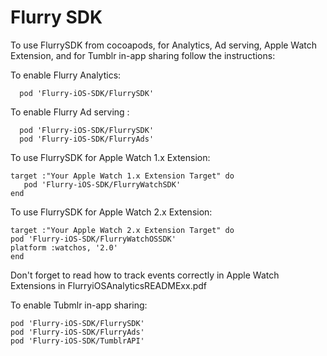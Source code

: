 Flurry SDK
==========


To use FlurrySDK from cocoapods, for Analytics, Ad serving,  Apple Watch Extension, and for Tumblr in-app sharing follow the instructions:


To enable Flurry Analytics:

```
  pod 'Flurry-iOS-SDK/FlurrySDK'
```


To enable Flurry Ad serving  : 

```
  pod 'Flurry-iOS-SDK/FlurrySDK'
  pod 'Flurry-iOS-SDK/FlurryAds'
```


To use FlurrySDK for Apple Watch 1.x Extension:    
```
target :"Your Apple Watch 1.x Extension Target" do 
   pod 'Flurry-iOS-SDK/FlurryWatchSDK'
end   
```


To use FlurrySDK for Apple Watch 2.x Extension:    
```
target :"Your Apple Watch 2.x Extension Target" do 
pod 'Flurry-iOS-SDK/FlurryWatchOSSDK'
platform :watchos, '2.0'
end   
```


Don't forget to read how to track events correctly in Apple Watch Extensions  in FlurryiOSAnalyticsREADMExx.pdf  


To enable Tubmlr in-app sharing: 
```
pod 'Flurry-iOS-SDK/FlurrySDK'
pod 'Flurry-iOS-SDK/FlurryAds'
pod 'Flurry-iOS-SDK/TumblrAPI'
```
